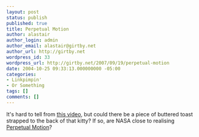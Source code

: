 ```yaml
---
layout: post
status: publish
published: true
title: Perpetual Motion
author: alastair
author_login: admin
author_email: alastair@girtby.net
author_url: http://girtby.net
wordpress_id: 33
wordpress_url: http://girtby.net/2007/09/19/perpetual-motion
date: 2004-10-25 09:33:13.000000000 -05:00
categories:
- Linkpimpin'
- Or Something
tags: []
comments: []
---
```

It's hard to tell from <a href="http://www.usafa.af.mil/dfp/cockpit-phys/mov/cat.mov">this video</a>, but could there be a piece of buttered toast strapped to the back of that kitty? If so, are NASA close to realising <a href="http://www.icw-net.com/howto/funstuff/cattoast.htm">Perpetual Motion</a>?
